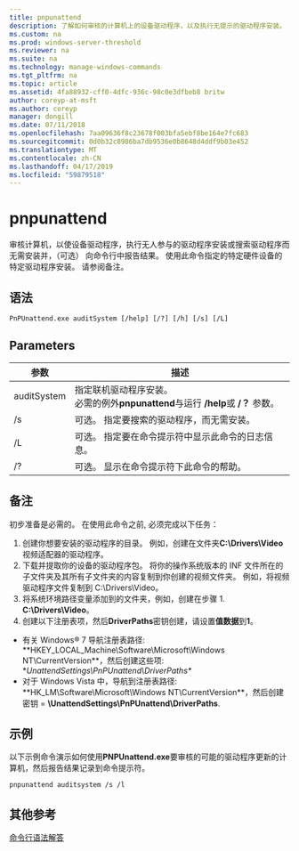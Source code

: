 ```yaml
---
title: pnpunattend
description: 了解如何审核的计算机上的设备驱动程序，以及执行无提示的驱动程序安装。
ms.custom: na
ms.prod: windows-server-threshold
ms.reviewer: na
ms.suite: na
ms.technology: manage-windows-commands
ms.tgt_pltfrm: na
ms.topic: article
ms.assetid: 4fa88932-cff0-4dfc-936c-98c0e3dfbeb8 britw
author: coreyp-at-msft
ms.author: coreyp
manager: dongill
ms.date: 07/11/2018
ms.openlocfilehash: 7aa09636f8c23678f003bfa5ebf8be164e7fc683
ms.sourcegitcommit: 0d0b32c8986ba7db9536e0b8648d4ddf9b03e452
ms.translationtype: MT
ms.contentlocale: zh-CN
ms.lasthandoff: 04/17/2019
ms.locfileid: "59879518"
---
```

# <a name="pnpunattend"></a>pnpunattend

审核计算机，以使设备驱动程序，执行无人参与的驱动程序安装或搜索驱动程序而无需安装并，（可选） 向命令行中报告结果。 使用此命令指定的特定硬件设备的特定驱动程序安装。 请参阅备注。

## <a name="syntax"></a>语法

```
PnPUnattend.exe auditSystem [/help] [/?] [/h] [/s] [/L]
```

## <a name="parameters"></a>Parameters

|参数|描述|
|---------|-----------|
|auditSystem|指定联机驱动程序安装。</br>必需的例外**pnpunattend**与运行 **/help**或 **/？** 参数。|
|/s|可选。 指定要搜索的驱动程序，而无需安装。|
|/L|可选。 指定要在命令提示符中显示此命令的日志信息。|
|/?|可选。 显示在命令提示符下此命令的帮助。|

## <a name="remarks"></a>备注

初步准备是必需的。 在使用此命令之前, 必须完成以下任务：

1.  创建你想要安装的驱动程序的目录。 例如，创建在文件夹**C:\Drivers\Video**视频适配器的驱动程序。
2.  下载并提取你的设备的驱动程序包。 将你的操作系统版本的 INF 文件所在的子文件夹及其所有子文件夹的内容复制到你创建的视频文件夹。 例如，将视频驱动程序文件复制到 C:\Drivers\Video。
3.  将系统环境路径变量添加到的文件夹，例如，创建在步骤 1. **C:\Drivers\Video**。
4.  创建以下注册表项，然后**DriverPaths**密钥创建，请设置**值数据**到**1**。
-   有关 Windows® 7 导航注册表路径: **HKEY_LOCAL_Machine\Software\Microsoft\Windows NT\CurrentVersion\**，然后创建这些项: **UnattendSettings\PnPUnattend\DriverPaths\**
-   对于 Windows Vista 中，导航到注册表路径: **HK_LM\Software\Microsoft\Windows NT\CurrentVersion\**，然后创建密钥 = **\UnattendSettings\PnPUnattend\DriverPaths**.

## <a name="examples"></a>示例

以下示例命令演示如何使用**PNPUnattend.exe**要审核的可能的驱动程序更新的计算机，然后报告结果记录到命令提示符。

```
pnpunattend auditsystem /s /l 
```

## <a name="additional-references"></a>其他参考

[命令行语法解答](command-line-syntax-key.md)